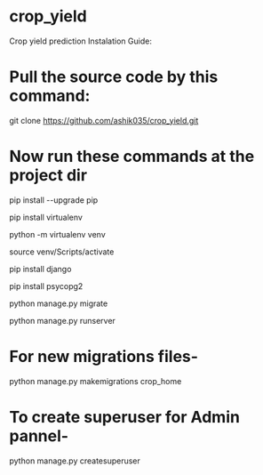 # crop_yield
Crop yield prediction Instalation Guide:

# Pull the source code by this command:
git clone https://github.com/ashik035/crop_yield.git

# Now run these commands at the project dir

pip install --upgrade pip

pip install virtualenv

python -m virtualenv venv

source venv/Scripts/activate

pip install django

pip install psycopg2

python manage.py migrate

python manage.py runserver



# For new migrations files-

python manage.py makemigrations crop_home

# To create superuser for Admin pannel-

python manage.py createsuperuser
